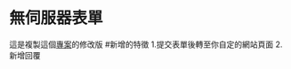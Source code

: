 # 無伺服器表單
這是複製這個[專案](https://github.com/lexoyo/serverless-forms/)的修改版
#新增的特徵
1.提交表單後轉至你自定的網站頁面
2.新增回覆
